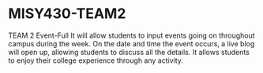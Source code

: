 MISY430-TEAM2
=============

TEAM 2 Event-Full
It will allow students to input events going on throughout campus during the week. On the date and time the event occurs, a live blog will open up, allowing students to discuss all the details. It allows students to enjoy their college experience through any activity.
